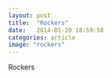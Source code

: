 ```yaml
---
layout: post
title:  "Rockers"
date:   2014-01-20 18:59:58
categories: article
image: "rockers"
---
```


Rockers
